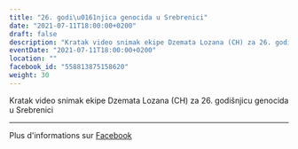 ```yaml
---
title: "26. godi\u0161njica genocida u Srebrenici"
date: "2021-07-11T18:00:00+0200"
draft: false
description: "Kratak video snimak ekipe Dzemata Lozana (CH) za 26. godi\u0161njicu genocida u Srebrenici"
eventDate: "2021-07-11T18:00:00+0200"
location: ""
facebook_id: "558813875158620"
weight: 30
---
```


Kratak video snimak ekipe Dzemata Lozana (CH) za 26. godišnjicu genocida u Srebrenici

---

Plus d'informations sur [Facebook](https://facebook.com/events/558813875158620)